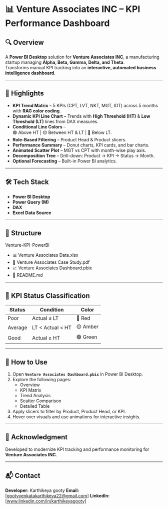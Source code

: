 # 📊 Venture Associates INC – KPI Performance Dashboard

## 🔍 Overview
A **Power BI Desktop** solution for **Venture Associates INC**, a manufacturing startup managing **Alpha, Beta, Gamma, Delta, and Theta**.  
Transforms manual KPI tracking into an **interactive, automated business intelligence dashboard**.

---

## 🚀 Highlights

- **KPI Trend Matrix** – 5 KPIs (CPT, LVT, NKT, MGT, IDT) across 5 months with **RAG color coding**.
- **Dynamic KPI Line Chart** – Trends with **High Threshold (HT)** & **Low Threshold (LT)** lines from DAX measures.
- **Conditional Line Colors** –  
  🟢 Above HT | 🟡 Between HT & LT | 🔴 Below LT.
- **Role-Based Filtering** – Product Head & Product slicers.
- **Performance Summary** – Donut charts, KPI cards, and bar charts.
- **Animated Scatter Plot** – MGT vs CPT with month-wise play axis.
- **Decomposition Tree** – Drill-down: Product → KPI → Status → Month.
- **Optional Forecasting** – Built-in Power BI analytics.

---

## 🛠 Tech Stack
- **Power BI Desktop**
- **Power Query (M)**
- **DAX**
- **Excel Data Source**

---

## 📂 Structure

Venture-KPI-PowerBI

- 📊 Venture Associates Data.xlsx
- 📄 Venture Associates Case Study.pdf
- 📈 Venture Associates Dashboard.pbix
- 📜 README.md


---

## 🧠 KPI Status Classification
| Status  | Condition               | Color  |
|---------|------------------------|--------|
| Poor    | Actual ≤ LT            | 🔴 Red |
| Average | LT < Actual < HT       | 🟡 Amber |
| Good    | Actual ≥ HT            | 🟢 Green |

---

## 📌 How to Use
1. Open **`Venture Associates Dashboard.pbix`** in Power BI Desktop.
2. Explore the following pages:
   - Overview
   - KPI Matrix
   - Trend Analysis
   - Scatter Comparison
   - Detailed Table
3. Apply slicers to filter by Product, Product Head, or KPI.
4. Hover over visuals and use animations for interactive insights.

---

## 🤝 Acknowledgment
Developed to modernize KPI tracking and performance monitoring for **Venture Associates INC**.

---

## 📬 Contact
**Developer:**  Karthikeya gooty 
**Email:**  [gootyvenkatakarthikeya22@gmail.com]
**LinkedIn:** [www.linkedin.com/in/karthikeyagooty]
